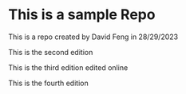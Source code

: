 # This is a sample Repo

This is a repo created by David Feng in 28/29/2023

This is the second edition

This is the third edition edited online

This is the fourth edition 
